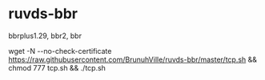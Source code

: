 # ruvds-bbr
bbrplus1.29, bbr2, bbr

wget -N --no-check-certificate https://raw.githubusercontent.com/BrunuhVille/ruvds-bbr/master/tcp.sh && chmod 777 tcp.sh && ./tcp.sh
